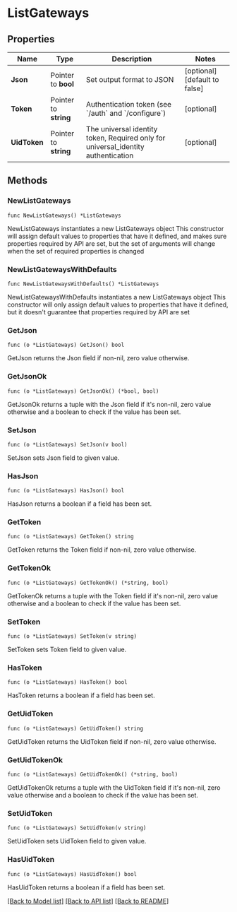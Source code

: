 # ListGateways

## Properties

Name | Type | Description | Notes
------------ | ------------- | ------------- | -------------
**Json** | Pointer to **bool** | Set output format to JSON | [optional] [default to false]
**Token** | Pointer to **string** | Authentication token (see &#x60;/auth&#x60; and &#x60;/configure&#x60;) | [optional] 
**UidToken** | Pointer to **string** | The universal identity token, Required only for universal_identity authentication | [optional] 

## Methods

### NewListGateways

`func NewListGateways() *ListGateways`

NewListGateways instantiates a new ListGateways object
This constructor will assign default values to properties that have it defined,
and makes sure properties required by API are set, but the set of arguments
will change when the set of required properties is changed

### NewListGatewaysWithDefaults

`func NewListGatewaysWithDefaults() *ListGateways`

NewListGatewaysWithDefaults instantiates a new ListGateways object
This constructor will only assign default values to properties that have it defined,
but it doesn't guarantee that properties required by API are set

### GetJson

`func (o *ListGateways) GetJson() bool`

GetJson returns the Json field if non-nil, zero value otherwise.

### GetJsonOk

`func (o *ListGateways) GetJsonOk() (*bool, bool)`

GetJsonOk returns a tuple with the Json field if it's non-nil, zero value otherwise
and a boolean to check if the value has been set.

### SetJson

`func (o *ListGateways) SetJson(v bool)`

SetJson sets Json field to given value.

### HasJson

`func (o *ListGateways) HasJson() bool`

HasJson returns a boolean if a field has been set.

### GetToken

`func (o *ListGateways) GetToken() string`

GetToken returns the Token field if non-nil, zero value otherwise.

### GetTokenOk

`func (o *ListGateways) GetTokenOk() (*string, bool)`

GetTokenOk returns a tuple with the Token field if it's non-nil, zero value otherwise
and a boolean to check if the value has been set.

### SetToken

`func (o *ListGateways) SetToken(v string)`

SetToken sets Token field to given value.

### HasToken

`func (o *ListGateways) HasToken() bool`

HasToken returns a boolean if a field has been set.

### GetUidToken

`func (o *ListGateways) GetUidToken() string`

GetUidToken returns the UidToken field if non-nil, zero value otherwise.

### GetUidTokenOk

`func (o *ListGateways) GetUidTokenOk() (*string, bool)`

GetUidTokenOk returns a tuple with the UidToken field if it's non-nil, zero value otherwise
and a boolean to check if the value has been set.

### SetUidToken

`func (o *ListGateways) SetUidToken(v string)`

SetUidToken sets UidToken field to given value.

### HasUidToken

`func (o *ListGateways) HasUidToken() bool`

HasUidToken returns a boolean if a field has been set.


[[Back to Model list]](../README.md#documentation-for-models) [[Back to API list]](../README.md#documentation-for-api-endpoints) [[Back to README]](../README.md)


